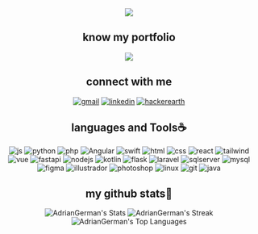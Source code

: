 <div align="center">
<img align="center" src="https://github.com/AdrianGerman/AdrianGerman/assets/107493996/bd87a717-38eb-461a-b52a-c51d7183015b" />
</div>

<h2 align="center">know my portfolio</h2>
<p align="center">
    <a href="https://adriangerman.github.io/Portfolio/" target="blank"><img align="center" src="https://github.com/AdrianGerman/AdrianGerman/assets/107493996/ba7d1cf9-8e7d-4c79-b207-4a572a383ce9"/></a></p>

<h2 align="center">connect with me</h2>
<p align="center">
<a href="mailto:adrian.german1019@gmail.com" target="_blank"><img alt="gmail" src="https://img.shields.io/badge/Gmail-white?style=for-the-badge&logo=gmail&logoColor=white&color=%23f54336"></a>
<a href="https://linkedin.com/in/adrian-german/" target="_blank"><img alt="linkedin" src="https://img.shields.io/badge/LinkedIn-white?style=for-the-badge&logo=linkedin&color=%230882bd"></a>
<a href="https://www.hackerearth.com/adrian_german101" target="_blank"><img alt="hackerearth" src="https://img.shields.io/badge/HackerEarth-white?style=for-the-badge&logo=hackerearth&color=%232c3755"></a>
</p>

<h2 align="center">languages and Tools☕</h2>
<div align="center">
    <img alt="js" src="https://img.shields.io/badge/JavaScript-withe?style=flat-square&logo=javascript&color=%232d2b55">
    <img alt="python" src="https://img.shields.io/badge/Python-withe?style=flat-square&logo=python&color=%232d2b55">
    <img alt="php" src="https://img.shields.io/badge/PHP-withe?style=flat-square&logo=php&color=%232d2b55">
    <img alt="Angular" src="https://img.shields.io/badge/Angular-withe?style=flat-square&logo=angular&color=%232d2b55">
    <img alt="swift" src="https://img.shields.io/badge/Swift-withe?style=flat-square&logo=swift&color=%232d2b55">
    <img alt="html" src="https://img.shields.io/badge/HTML5-withe?style=flat-square&logo=html5&color=%232d2b55">
    <img alt="css" src="https://img.shields.io/badge/CSS-withe?style=flat-square&logo=css3&color=%232d2b55">
    <img alt="react" src="https://img.shields.io/badge/React-withe?style=flat-square&logo=react&color=%232d2b55">
    <img alt="tailwind" src="https://img.shields.io/badge/Tailwind%20CSS-white?style=flat-square&logo=tailwindcss&color=%232d2b55">
    <img alt="vue" src="https://img.shields.io/badge/Vue.js-white?style=flat-square&logo=vuedotjs&color=%232d2b55">
    <img alt="fastapi" src="https://img.shields.io/badge/FastAPI-white?style=flat-square&logo=fastapi&color=%232d2b55">
    <img alt="nodejs" src="https://img.shields.io/badge/Node.js-white?style=flat-square&logo=nodedotjs&color=%232d2b55">
    <img alt="kotlin" src="https://img.shields.io/badge/Kotlin-white?style=flat-square&logo=kotlin&color=%232d2b55">
    <img alt="flask" src="https://img.shields.io/badge/Flask-white?style=flat-square&logo=flask&color=%232d2b55">
    <img alt="laravel" src="https://img.shields.io/badge/Laravel-white?style=flat-square&logo=laravel&color=%232d2b55">
    <img alt="sqlserver" src="https://img.shields.io/badge/SQL%20Server-white?style=flat-square&logo=microsoftsqlserver&color=%232d2b55">
    <img alt="mysql" src="https://img.shields.io/badge/MySQL-white?style=flat-square&logo=mysql&color=%232d2b55">
    <img alt="figma" src="https://img.shields.io/badge/Figma-white?style=flat-square&logo=figma&color=%232d2b55">
    <img alt="illustrador" src="https://img.shields.io/badge/Illustrator-white?style=flat-square&logo=adobeillustrator&color=%232d2b55">
    <img alt="photoshop" src="https://img.shields.io/badge/Photoshop-white?style=flat-square&logo=adobephotoshop&color=%232d2b55">
    <img alt="linux" src="https://img.shields.io/badge/Linux-white?style=flat-square&logo=linux&color=%232d2b55">
    <img alt="git" src="https://img.shields.io/badge/Git-white?style=flat-square&logo=git&color=%232d2b55">
    <img alt="java" src="https://img.shields.io/badge/Java-white?style=flat-square&logo=oracle&color=%232d2b55">
</div>

<div align="center">
<h2 align="center">my github stats🧃</h2>
    
![AdrianGerman's Stats](https://github-readme-stats.vercel.app/api?username=AdrianGerman&theme=shades-of-purple&show_icons=true&hide_border=true&count_private=false)
![AdrianGerman's Streak](https://github-readme-streak-stats.herokuapp.com/?user=AdrianGerman&theme=shades-of-purple&hide_border=true)
![AdrianGerman's Top Languages](https://github-readme-stats.vercel.app/api/top-langs/?username=AdrianGerman&theme=shades-of-purple&show_icons=true&hide_border=true&layout=compact)

</div>

